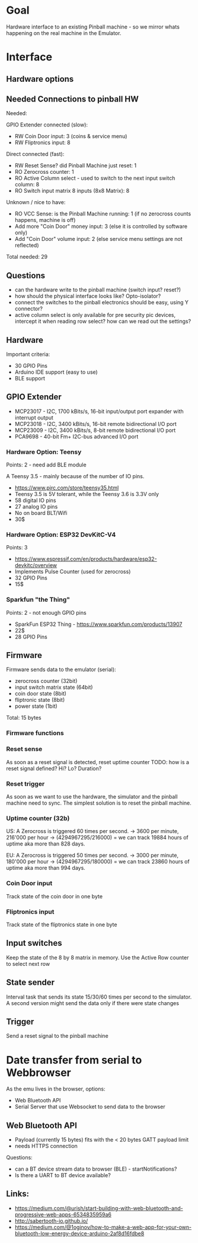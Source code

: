# Goal
Hardware interface to an existing Pinball machine - so we mirror whats happening on the real machine in the Emulator.

# Interface

## Hardware options

## Needed Connections to pinball HW

Needed:

GPIO Extender connected (slow):
- RW Coin Door input: 3 (coins & service menu)
- RW Fliptronics input: 8

Direct connected (fast):
- RW Reset Sense? did Pinball Machine just reset: 1
- RO Zerocross counter: 1
- RO Active Column select - used to switch to the next input switch column: 8
- RO Switch input matrix 8 inputs (8x8 Matrix): 8

Unknown / nice to have:
- RO VCC Sense: is the Pinball Machine running: 1 (if no zerocross counts happens, machine is off)
- Add more "Coin Door" money input: 3 (else it is controlled by software only)
- Add "Coin Door" volume input: 2 (else service menu settings are not reflected)

Total needed: 29

## Questions
- can the hardware write to the pinball machine (switch input? reset?)
- how should the physical interface looks like? Opto-isolator?
- connect the switches to the pinball electronics should be easy, using Y connector?
- active column select is only available for pre security pic devices, intercept it when reading row select? how can we read out the settings?

## Hardware
Important criteria:
- 30 GPIO Pins
- Arduino IDE support (easy to use)
- BLE support

## GPIO Extender
- MCP23017 - I2C, 1700 kBits/s, 16-bit input/output port expander with interrupt output
- MCP23018 - I2C, 3400 kBits/s, 16-bit remote bidirectional I/O port
- MCP23009 - I2C, 3400 kBits/s, 8-bit remote bidirectional I/O port
- PCA9698 - 40-bit Fm+ I2C-bus advanced I/O port

### Hardware Option: Teensy
Points: 2 - need add BLE module

A Teensy 3.5 - mainly because of the number of IO pins.
- https://www.pjrc.com/store/teensy35.html
- Teensy 3.5 is 5V tolerant, while the Teensy 3.6 is 3.3V only
- 58 digital IO pins
- 27 analog IO pins
- No on board BLT/Wifi
- 30$

### Hardware Option: ESP32 DevKitC-V4
Points: 3
- https://www.espressif.com/en/products/hardware/esp32-devkitc/overview
- Implements Pulse Counter (used for zerocross)
- 32 GPIO Pins
- 15$

### Sparkfun "the Thing"
Points: 2 - not enough GPIO pins
- SparkFun ESP32 Thing - https://www.sparkfun.com/products/13907
- 22$
- 28 GPIO Pins

## Firmware
Firmware sends data to the emulator (serial):
- zerocross counter (32bit)
- input switch matrix state (64bit)
- coin door state (8bit)
- fliptronic state (8bit)
- power state (1bit)

Total: 15 bytes

### Firmware functions

### Reset sense
As soon as a reset signal is detected, reset uptime counter
TODO: how is a reset signal defined? Hi? Lo? Duration?

### Reset trigger
As soon as we want to use the hardware, the simulator and the pinball machine need to sync.
The simplest solution is to reset the pinball machine.

### Uptime counter (32b)
US: A Zerocross is triggered 60 times per second. -> 3600 per minute, 216'000 per hour
-> (4294967295/216000) = we can track 19884 hours of uptime aka more than 828 days.

EU: A Zerocross is triggered 50 times per second. -> 3000 per minute, 180'000 per hour
-> (4294967295/180000) = we can track 23860 hours of uptime aka more than 994 days.

### Coin Door input
Track state of the coin door in one byte

### Fliptronics input
Track state of the fliptronics state in one byte

## Input switches
Keep the state of the 8 by 8 matrix in memory. Use the Active Row counter to select next row

## State sender
Interval task that sends its state 15/30/60 times per second to the simulator.
A second version might send the data only if there were state changes

## Trigger
Send a reset signal to the pinball machine

# Date transfer from serial to Webbrowser

As the emu lives in the browser, options:
- Web Bluetooth API
- Serial Server that use Websocket to send data to the browser

## Web Bluetooth API
- Payload (currently 15 bytes) fits with the < 20 bytes GATT payload limit
- needs HTTPS connection

Questions:
- can a BT device stream data to browser (BLE) - startNotifications?
- Is there a UART to BT device available?

## Links:
- https://medium.com/@urish/start-building-with-web-bluetooth-and-progressive-web-apps-6534835959a6
- http://sabertooth-io.github.io/
- https://medium.com/@1oginov/how-to-make-a-web-app-for-your-own-bluetooth-low-energy-device-arduino-2af8d16fdbe8
